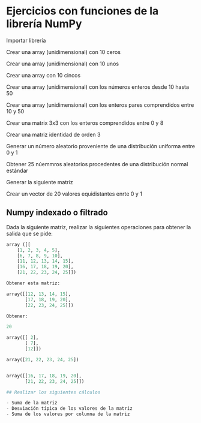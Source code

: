 # Ejercicios con funciones de la librería NumPy

Importar librería 

Crear una array (unidimensional) con 10 ceros

Crear una array (unidimensional) con 10 unos

Crear una array con 10 cincos

Crear una array (unidimensional) con los números enteros desde 10 hasta 50

Crear una array (unidimensional) con los enteros pares comprendidos entre 10 y 50

Crear una matrix 3x3 con los enteros comprendidos entre 0 y 8

Crear una matriz identidad de orden 3

Generar un número aleatorio proveniente de una distribución uniforma entre 0 y 1

Obtener 25 núemmros aleatorios procedentes de una distribución normal estándar

Generar la siguiente matriz

Crear un vector de 20 valores equidistantes enrte 0 y 1


## Numpy  indexado o filtrado

Dada la siguiente matriz, realizar la siguientes operaciones para obtener la salida que se pide:

```python
array ([[
    [1, 2, 3, 4, 5],
    [6, 7, 8, 9, 10],
    [11, 12, 13, 14, 15],
    [16, 17, 18, 19, 20],
    [21, 22, 23, 24, 25]])

Obtener esta matriz:

array([[12, 13, 14, 15],
       [17, 18, 19, 20],
       [22, 23, 24, 25]])

Obtener:

20

array([[ 2],
       [ 7],
       [12]])

array([21, 22, 23, 24, 25])


array([[16, 17, 18, 19, 20],
       [21, 22, 23, 24, 25]])

## Realizar los siguientes cálculos

- Suma de la matriz
- Desviación típica de los valores de la matriz
- Suma de los valores por columna de la matriz
